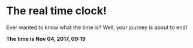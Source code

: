# The real time clock!

Ever wanted to know what the time is? Well, your journey is about to end!

**The time is Nov 04, 2017, 09:19**